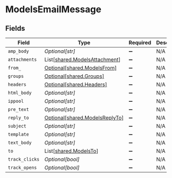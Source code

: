 # ModelsEmailMessage


## Fields

| Field                                                                    | Type                                                                     | Required                                                                 | Description                                                              |
| ------------------------------------------------------------------------ | ------------------------------------------------------------------------ | ------------------------------------------------------------------------ | ------------------------------------------------------------------------ |
| `amp_body`                                                               | *Optional[str]*                                                          | :heavy_minus_sign:                                                       | N/A                                                                      |
| `attachments`                                                            | List[[shared.ModelsAttachment](../../models/shared/modelsattachment.md)] | :heavy_minus_sign:                                                       | N/A                                                                      |
| `from_`                                                                  | [Optional[shared.ModelsFrom]](../../models/shared/modelsfrom.md)         | :heavy_minus_sign:                                                       | N/A                                                                      |
| `groups`                                                                 | [Optional[shared.Groups]](../../models/shared/groups.md)                 | :heavy_minus_sign:                                                       | N/A                                                                      |
| `headers`                                                                | [Optional[shared.Headers]](../../models/shared/headers.md)               | :heavy_minus_sign:                                                       | N/A                                                                      |
| `html_body`                                                              | *Optional[str]*                                                          | :heavy_minus_sign:                                                       | N/A                                                                      |
| `ippool`                                                                 | *Optional[str]*                                                          | :heavy_minus_sign:                                                       | N/A                                                                      |
| `pre_text`                                                               | *Optional[str]*                                                          | :heavy_minus_sign:                                                       | N/A                                                                      |
| `reply_to`                                                               | [Optional[shared.ModelsReplyTo]](../../models/shared/modelsreplyto.md)   | :heavy_minus_sign:                                                       | N/A                                                                      |
| `subject`                                                                | *Optional[str]*                                                          | :heavy_minus_sign:                                                       | N/A                                                                      |
| `template`                                                               | *Optional[str]*                                                          | :heavy_minus_sign:                                                       | N/A                                                                      |
| `text_body`                                                              | *Optional[str]*                                                          | :heavy_minus_sign:                                                       | N/A                                                                      |
| `to`                                                                     | List[[shared.ModelsTo](../../models/shared/modelsto.md)]                 | :heavy_minus_sign:                                                       | N/A                                                                      |
| `track_clicks`                                                           | *Optional[bool]*                                                         | :heavy_minus_sign:                                                       | N/A                                                                      |
| `track_opens`                                                            | *Optional[bool]*                                                         | :heavy_minus_sign:                                                       | N/A                                                                      |